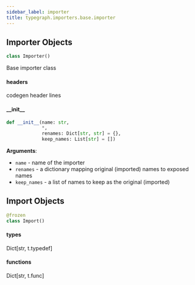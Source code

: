 ```yaml
---
sidebar_label: importer
title: typegraph.importers.base.importer
---
```


## Importer Objects

```python
class Importer()
```

Base importer class

#### headers

codegen header lines

#### \_\_init\_\_

```python
def __init__(name: str,
             *,
             renames: Dict[str, str] = {},
             keep_names: List[str] = [])
```

**Arguments**:

- ``name`` - name of the importer
- ``renames`` - a dictionary mapping original (imported) names to exposed names
- ``keep_names`` - a list of names to keep as the original (imported)

## Import Objects

```python
@frozen
class Import()
```

#### types

Dict[str, t.typedef]

#### functions

Dict[str, t.func]

